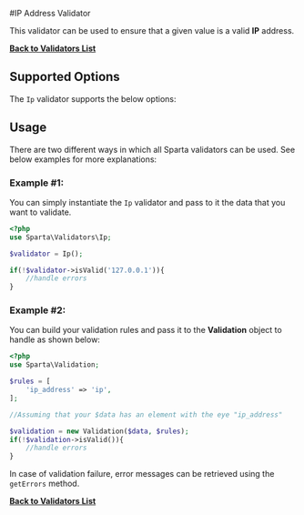 #IP Address Validator 

This validator can be used to ensure that a given value is a valid __IP__ address. 

[**Back to Validators List**](./reference.md#validators-list)

## Supported Options
The `Ip` validator supports the below options:



## Usage
There are two different ways in which all Sparta validators can be used. See below examples for more explanations:

### Example #1:
You can simply instantiate the `Ip` validator and pass to it the data that you want to validate. 


```php
<?php
use Sparta\Validators\Ip;

$validator = Ip();

if(!$validator->isValid('127.0.0.1')){ 
	//handle errors
}
```

### Example #2:
You can build your validation rules and pass it to the __Validation__ object to handle as shown below:

```php
<?php
use Sparta\Validation;

$rules = [
	'ip_address' => 'ip',
];

//Assuming that your $data has an element with the eye "ip_address"

$validation = new Validation($data, $rules);
if(!$validation->isValid()){
	//handle errors
}

```

In case of validation failure, error messages can be retrieved using the `getErrors` method.

[**Back to Validators List**](./reference.md#validators-list)

